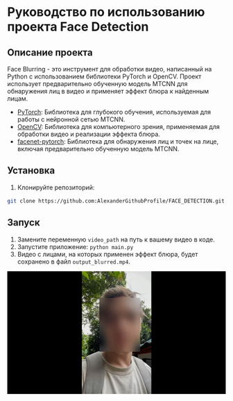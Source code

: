 # Руководство по использованию проекта Face Detection

## Описание проекта
Face Blurring - это инструмент для обработки видео, написанный на Python с использованием библиотеки PyTorch и OpenCV. Проект использует предварительно обученную модель MTCNN для обнаружения лиц в видео и применяет эффект блюра к найденным лицам.
- [PyTorch](https://pytorch.org/): Библиотека для глубокого обучения, используемая для работы с нейронной сетью MTCNN.
- [OpenCV](https://opencv.org/): Библиотека для компьютерного зрения, применяемая для обработки видео и реализации эффекта блюра.
- [facenet-pytorch](https://github.com/timesler/facenet-pytorch): Библиотека для обнаружения лиц и точек на лице, включая предварительно обученную модель MTCNN.

## Установка
1. Клонируйте репозиторий:
```bash
git clone https://github.com:AlexanderGithubProfile/FACE_DETECTION.git
```

## Запуск
1. Замените переменную `video_path` на путь к вашему видео в коде.
2. Запустите приложение: `python main.py`
3. Видео с лицами, на которых применен эффект блюра, будет сохранено в файл `output_blurred.mp4`.

![example](example/output.gif)

